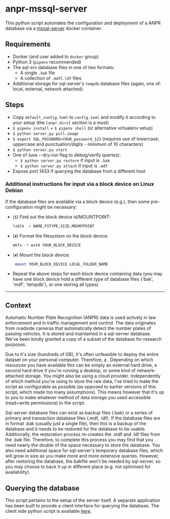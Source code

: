 # anpr-mssql-server

This python script automates the configuration and deployment of a ANPR database via a [mssql-server](https://hub.docker.com/_/microsoft-mssql-server) docker container.

## Requirements

- Docker (and user added to `docker` group)
- Python 3 (`pipenv` recommended)
- The sql-srv database files in one of two formats:
  - A single `.bak` file
  - A collection of `.mdf`/`.ldf` files
- Additional storage for sql-server's `tempdb` database files (again, one of: local, external, network attached)

## Steps

- Copy `default_config.toml` to `config.toml` and modify it according to your setup (the `[anpr.dirs]` section is a must)
- `$ pipenv install` + `$ pipenv shell` (or alternative virtualenv setup)
- ```$ python server.py pull-image```
- `$ export SQL_PASSWORD=YOUR_password_123` (requires use of lowercase, uppercase and punctuation/digits - minimum of 10 characters)
- `$ python server.py start`
- One of (use --dry-run flag to debug/verify queries):
  - `$ python server.py restore` if input is `.bak`
  - `$ python server.py attach` if input is `.mdf`  
- Expose port 1433 if querying the database from a different host

### Additional instructions for input via a block device on Linux Debian

If the database files are available via a block device (e.g.), then some pre-configuration might be necessary:

- (`$`) Find out the block device id/MOUNTPOINT:

  ```bash
  lsblk -o NAME,FSTYPE,SIZE,MOUNTPOINT
  ```

- (`#`) Format the filesystem on the block device:

  ```bash
  mkfs -t ext4 YOUR_BLOCK_DEVICE
  ```

- (`#`) Mount the block device:

  ```bash
   mount YOUR_BLOCK_DEVICE LOCAL_FOLDER_NAME
   ```

- Repeat the above steps for each block device containing data (you may have one block device hold a different type of database files {'bak', 'mdf', 'tempdb'}, or one storing all types)

---

## Context
Automatic Number Plate Recognition (ANPR) data is used actively in law enforcement and in traffic management and control. The data originates from roadside cameras that automatically detect the number plates of passing vehicles. It is stored and maintained in a sql-server database. We've been kindly granted a copy of a subset of the database for research purposes.

Due to it's size (hundreds of GB), it's often unfeasible to deploy the entire dataset on your personal computer. Therefore, a . Depending on which resources you have available this can be simply an external hard drive, a second hard drive if you're running a desktop, or some kind of network-attached storage. You might also be using a cloud provider. Independently of which method you're using to store the raw data, I've tried to make the script as configurable as possible (as opposed to earlier versions of this script, which made too many assumptions). This means however that it's up to you to make whatever method of data storage you used accessible (read+write permissions) to the script.

Sql-server database files can exist as backup files (.bak) or a series of primary and transaction database files (.mdf, .ldf). If the database files are in format .bak (usually just a single file), then this is a backup of the database and it needs to be restored for the database to be usable. Additionally, the restoration process re-creates the .mdf and .ldf files from the .bak file. Therefore, to complete this process you may find that you need nearly the double of the space necessary to store the database. You also need additional space for sql-server's temporary database files, which will grow in size as you make more and more extensive queries. However, after restoring the database, the bakfile won't be needed by sql-server, so you may choose to back it up in different place (e.g. not optimised for availability).

## Querying the database

This script pertains to the setup of the server itself. A separate application has been built to provide a client interface for querying the database. The client side python script is available [here](https://github.com/ppintosilva/anpr-mssql-client).
